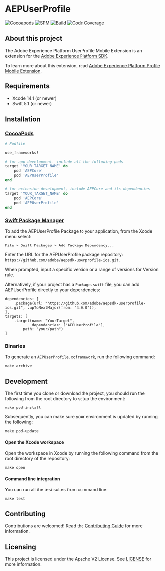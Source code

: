 # AEPUserProfile

[![Cocoapods](https://img.shields.io/github/v/release/adobe/aepsdk-userprofile-ios?label=Cocoapods&logo=apple&logoColor=white&color=orange&sort=semver)](https://cocoapods.org/pods/AEPUserProfile)
[![SPM](https://img.shields.io/github/v/release/adobe/aepsdk-userprofile-ios?label=SPM&logo=apple&logoColor=white&color=orange&sort=semver)](https://github.com/adobe/aepsdk-userprofile-ios/releases)
[![Build](https://github.com/adobe/aepsdk-userprofile-ios/actions/workflows/build.yml/badge.svg)](https://github.com/adobe/aepsdk-userprofile-ios/actions/workflows/build.yml)
[![Code Coverage](https://img.shields.io/codecov/c/github/adobe/aepsdk-userprofile-ios/main.svg?label=Coverage&logo=codecov)](https://codecov.io/gh/adobe/aepsdk-userprofile-ios/branch/main)

## About this project

The Adobe Experience Platform UserProfile Mobile Extension is an extension for the [Adobe Experience Platform SDK](https://github.com/Adobe-Marketing-Cloud/acp-sdks).

To learn more about this extension, read [Adobe Experience Platform Profile Mobile Extension](https://aep-sdks.gitbook.io/docs/v/AEP-Edge-Docs/).

## Requirements
- Xcode 14.1 (or newer)
- Swift 5.1 (or newer)

## Installation

### [CocoaPods](https://guides.cocoapods.org/using/using-cocoapods.html)

```ruby
# Podfile

use_frameworks!

# for app development, include all the following pods
target 'YOUR_TARGET_NAME' do
    pod 'AEPCore'
    pod 'AEPUserProfile'
end

# for extension development, include AEPCore and its dependencies
target 'YOUR_TARGET_NAME' do
    pod 'AEPCore'
    pod 'AEPUserProfile'
end
```

### [Swift Package Manager](https://github.com/apple/swift-package-manager)

To add the AEPUserProfile Package to your application, from the Xcode menu select:

`File > Swift Packages > Add Package Dependency...`

Enter the URL for the AEPUserProfile package repository: `https://github.com/adobe/aepsdk-userprofile-ios.git`.

When prompted, input a specific version or a range of versions for Version rule. 

Alternatively, if your project has a `Package.swift` file, you can add AEPUserProfile directly to your dependencies:

```
dependencies: [
    .package(url: "https://github.com/adobe/aepsdk-userprofile-ios.git", .upToNextMajor(from: "4.0.0")),
],
targets: [
    .target(name: "YourTarget",
            dependencies: ["AEPUserProfile"],
	    path: "your/path")
]
```

### Binaries

To generate an `AEPUserProfile.xcframework`, run the following command:

```
make archive
```

## Development

The first time you clone or download the project, you should run the following from the root directory to setup the environment:

~~~
make pod-install
~~~

Subsequently, you can make sure your environment is updated by running the following:

~~~
make pod-update
~~~

#### Open the Xcode workspace
Open the workspace in Xcode by running the following command from the root directory of the repository:

~~~
make open
~~~

#### Command line integration

You can run all the test suites from command line:

~~~
make test
~~~

## Contributing

Contributions are welcomed! Read the [Contributing Guide](./.github/CONTRIBUTING.md) for more information.

## Licensing

This project is licensed under the Apache V2 License. See [LICENSE](LICENSE) for more information.
